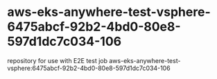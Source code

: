 # aws-eks-anywhere-test-vsphere-6475abcf-92b2-4bd0-80e8-597d1dc7c034-106
repository for use with E2E test job aws-eks-anywhere-test-vsphere:6475abcf-92b2-4bd0-80e8-597d1dc7c034-106
